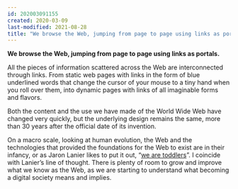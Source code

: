 ```yaml
---
id: 202003091155
created: 2020-03-09
last-modified: 2021-08-28
title: "We browse the Web, jumping from page to page using links as portals."
---
```

**We browse the Web, jumping from page to page using links as portals.**

All the pieces of information scattered across the Web are interconnected through links. From static web pages with links in the form of blue underlined words that change the cursor of your mouse to a tiny hand when you roll over them, into dynamic pages with links of all imaginable forms and flavors.

Both the content and the use we have made of the World Wide Web have changed very quickly, but the underlying design remains the same, more than 30 years after the official date of its invention.

On a macro scale, looking at human evolution, the Web and the technologies that provided the foundations for the Web to exist are in their infancy, or as Jaron Lanier likes to put it out, “[we are toddlers](202003091225)”. I coincide with Lanier’s line of thought. There is plenty of room to grow and improve what we know as the Web, as we are starting to understand what becoming a digital society means and implies.